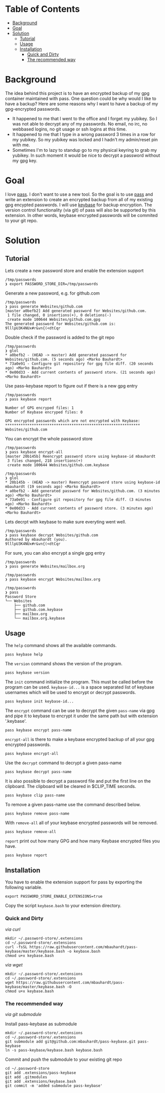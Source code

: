 # Table of Contents
* [Background](#background)
* [Goal](#goal)
* [Solution](#solution)
    * [Tutorial](#tutorial)
    * [Usage](#usage)
    * [Installation](#installation)
        * [Quick and Dirty](#quick-and-dirty)
        * [The recommended way](#the-recommended-way)


# Background
The idea behind this project is to have an encrypted backup of my gpg container maintained with pass.
One question could be why would I like to have a backup?
Here are some reasons why I want to have a backup of my gpg-encrypted passwords.

* It happened to me that I went to the office and I forget my yubikey. So I was not able to decrypt any of my passwords. No email, no irc, no webbased logins, no git usage or ssh logins at this time.
* It happened to me that I type in a wrong password 3 times in a row for my yubikey. So my yubikey was locked and I hadn't my admin/reset pin with me.
* Sometimes I'm to lazy to standup go to my physical keyring to grab my yubikey. In such moment it would be nice to decrypt a password without my gpg key.

# Goal
I love [pass](http://passwordstore.org). I don't want to use a new tool.
So the goal is to use [pass](http://passwordstore.org) and write an extension to create an encrypted backup from all of my existing gpg encypted passwords.
I will use [keybase](http://www.keybase.io) for backup encryption.
The version control functionality (via git) of pass will also be supported by this extension.
In other words, keybase encrypted passwords will be commited to your git repo.

# Solution

## Tutorial

Lets create a new password store and enable the extension support

    /tmp/passwords
    ❯ export PASSWORD_STORE_DIR=/tmp/passwords

Generate a new password, e.g. for github.com

    /tmp/passwords
    ❯ pass generate Websites/github.com
    [master a0befb2] Add generated password for Websites/github.com.
     1 file changed, 0 insertions(+), 0 deletions(-)
     create mode 100644 Websites/github.com.gpg
    The generated password for Websites/github.com is:
    9lllpU3K4NUx#r&vn{(<dtCqr

Double check if the password is added to the git repo

    /tmp/passwords
    ❯ glol
    * a0befb2 - (HEAD -> master) Add generated password for Websites/github.com. (5 seconds ago) <Marko Bauhardt>
    * 73a0e91 - Configure git repository for gpg file diff. (20 seconds ago) <Marko Bauhardt>
    * 0e00d33 - Add current contents of password store. (21 seconds ago) <Marko Bauhardt>

Use pass-keybase report to figure out if there is a new gpg entry

    /tmp/passwords
    ❯ pass keybase report

    Number of GPG encryped files: 1
    Number of Keybase encryped files: 0

    GPG encrypted passwords which are not encrypted with Keybase:
    *************************************************************
    Websites/github.com


You can encrypt the whole password store

    /tmp/passwords
    ❯ pass keybase encrypt-all
    [master 20b145b] Reencrypt password store using keybase-id mbauhardt
     3 files changed, 218 insertions(+)
     create mode 100644 Websites/github.com.keybase

    /tmp/passwords
    ❯ glol
    * 20b145b - (HEAD -> master) Reencrypt password store using keybase-id mbauhardt (19 seconds ago) <Marko Bauhardt>
    * a0befb2 - Add generated password for Websites/github.com. (3 minutes ago) <Marko Bauhardt>
    * 73a0e91 - Configure git repository for gpg file diff. (3 minutes ago) <Marko Bauhardt>
    * 0e00d33 - Add current contents of password store. (3 minutes ago) <Marko Bauhardt>

Lets decrpt with keybase to make sure everyting went well.

    /tmp/passwords
    ❯ pass keybase decrypt Websites/github.com
    Authored by mbauhardt (you).
    9lllpU3K4NUx#r&vn{(<dtCqr

For sure, you can also encrypt a single gpg entry

    /tmp/passwords
    ❯ pass generate Websites/mailbox.org

    /tmp/passwords
    ❯ pass keybase encrypt Websites/mailbox.org

    /tmp/passwords
    ❯ pass
    Password Store
    └── Websites
        ├── github.com
        ├── github.com.keybase
        ├── mailbox.org
        └── mailbox.org.keybase


## Usage

The `help` command shows all the available commands.

    pass keybase help

The `version` command shows the version of the program.

    pass keybase version

The `init` command initialize the program. This must be called before the program can be used.
`keybase-id...` is a space separated list of keybase usernames which will be used to encrypt or decrypt passwords.

    pass keybase init keybase-id...

The `encrypt` command can be use to decrypt the given `pass-name` via gpg and pipe it to keybase to encrypt it under the same path but with extension '.keybase'.
   
    pass keybase encrypt pass-name
  
`encrypt-all` is there to make a keybase encrypted backup of all your gpg encrypted passwords.
    
    pass keybase encrypt-all

Use the `decrypt` command to decrypt a given pass-name
    
    pass keybase decrypt pass-name

It is also possible to decrypt a password file and put the first line on the clipboard.
The clipboard will be cleared in $CLIP_TIME seconds.
    
    pass keybase clip pass-name

To remove a given pass-name use the command described below.
    
    pass keybase remove pass-name

With `remove-all` all of your keybase encrypted passwords will be removed.

    pass keybase remove-all

`report` print out how many GPG and how many Keybase encrypted files you have.

    pass keybase report


## Installation

You have to enable the extension support for pass by exporting the following variable.

    export PASSWORD_STORE_ENABLE_EXTENSIONS=true

Copy the script `keybase.bash` to your extension directory.

### Quick and Dirty

*via curl*

    mkdir ~/.password-store/.extensions
    cd ~/.password-store/.extensions
    curl -fsSL https://raw.githubusercontent.com/mbauhardt/pass-keybase/master/keybase.bash -o keybase.bash
    chmod u+x keybase.bash

*via wget*

    mkdir ~/.password-store/.extensions
    cd ~/.password-store/.extensions
    wget https://raw.githubusercontent.com/mbauhardt/pass-keybase/master/keybase.bash -O
    chmod u+x keybase.bash

### The recommended way
 *via git submodule*

Install pass-keybase as submodule

    mkdir ~/.password-store/.extensions
    cd ~/.password-store/.extensions
    git submodule add git@github.com:mbauhardt/pass-keybase.git pass-keybase
    ln -s pass-keybase/keybase.bash keybase.bash

Commit and push the submodule to your existing git repo

    cd ~/.password-store
    git add .extensions/pass-keybase
    git add .gitmodules
    git add .extensions/keybase.bash
    git commit -m 'added submodule pass-keybase'

